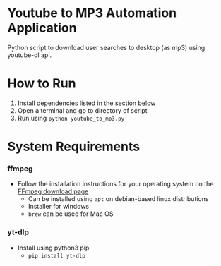 # Youtube to MP3 Automation Application
Python script to download user searches to desktop (as mp3) using youtube-dl api.

# How to Run
1. Install dependencies listed in the section below
2. Open a terminal and go to directory of script
3. Run using `python youtube_to_mp3.py`

# System Requirements
### ffmpeg
* Follow the installation instructions for your operating system on the [FFmpeg download page](https://ffmpeg.org/download.html)
    * Can be installed using `apt` on debian-based linux distributions
    * Installer for windows
    * `brew` can be used for Mac OS

### yt-dlp
* Install using python3 pip
    * `pip install yt-dlp`
